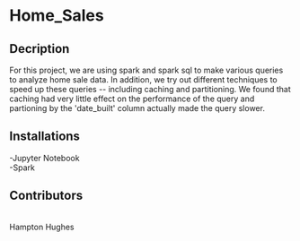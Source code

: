 # Home_Sales

## Decription

For this project, we are using spark and spark sql to make various queries to analyze home sale data.  In addition, we try out different techniques to speed up these queries -- including caching and partitioning.  We found that caching had very little effect on the performance of the query and partioning by the 'date_built' column actually made the query slower. 


## Installations

-Jupyter Notebook<br>
-Spark 
<br>
## Contributors
<br>
Hampton Hughes 

